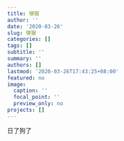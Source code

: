 ```yaml
---
title: 够狠
author: ''
date: '2020-03-26'
slug: 够狠
categories: []
tags: []
subtitle: ''
summary: ''
authors: []
lastmod: '2020-03-26T17:43:25+08:00'
featured: no
image:
  caption: ''
  focal_point: ''
  preview_only: no
projects: []
---
```

日了狗了